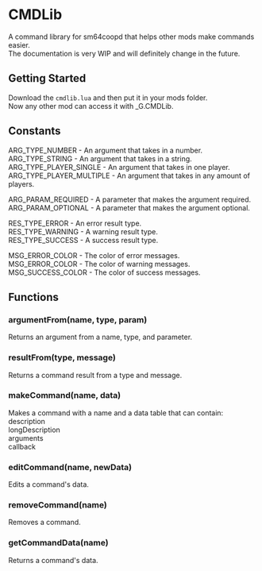 # CMDLib

A command library for sm64coopd that helps other mods make commands easier.<br>
The documentation is very WIP and will definitely change in the future.

## Getting Started

Download the `cmdlib.lua` and then put it in your mods folder.<br>
Now any other mod can access it with _G.CMDLib.

## Constants

ARG_TYPE_NUMBER - An argument that takes in a number.<br>
ARG_TYPE_STRING - An argument that takes in a string.<br>
ARG_TYPE_PLAYER_SINGLE - An argument that takes in one player.<br>
ARG_TYPE_PLAYER_MULTIPLE - An argument that takes in any amount of players.<br>

ARG_PARAM_REQUIRED - A parameter that makes the argument required.<br>
ARG_PARAM_OPTIONAL - A parameter that makes the argument optional.<br>

RES_TYPE_ERROR - An error result type.<br>
RES_TYPE_WARNING - A warning result type.<br>
RES_TYPE_SUCCESS - A success result type.<br>

MSG_ERROR_COLOR - The color of error messages.<br>
MSG_ERROR_COLOR - The color of warning messages.<br>
MSG_SUCCESS_COLOR - The color of success messages.

## Functions

### argumentFrom(name, type, param)
Returns an argument from a name, type, and parameter.<br>

### resultFrom(type, message)
Returns a command result from a type and message.<br>

### makeCommand(name, data)
Makes a command with a name and a data table that can contain:<br>
description<br>
longDescription<br>
arguments<br>
callback<br>

### editCommand(name, newData)
Edits a command's data.<br>

### removeCommand(name)
Removes a command.<br>

### getCommandData(name)
Returns a command's data.

